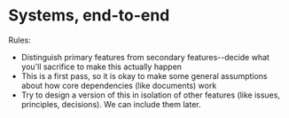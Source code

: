 # Systems, end-to-end

Rules:
* Distinguish primary features from secondary features--decide what you'll sacrifice to make this actually happen
* This is a first pass, so it is okay to make some general assumptions about how core dependencies (like documents) work
* Try to design a version of this in isolation of other features (like issues, principles, decisions). We can include them later.

## 